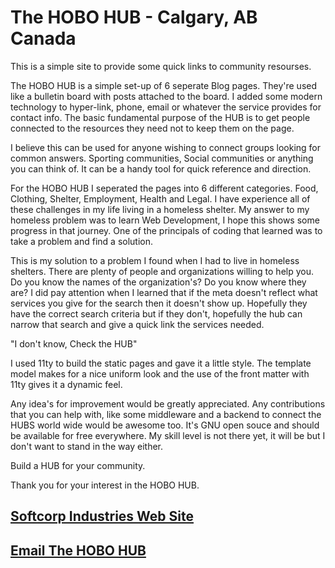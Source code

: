 # The HOBO HUB - Calgary, AB Canada

This is a simple site to provide some quick links to community resourses.

The HOBO HUB is a simple set-up of 6 seperate Blog pages. They're used like a bulletin board with posts attached to the board. I added some modern technology to hyper-link, phone, email or whatever the service provides for contact info. The basic fundamental purpose of the HUB is to get people connected to the resources they need not to keep them on the page.

I believe this can be used for anyone wishing to connect groups looking for common answers. Sporting communities, Social communities or anything you can think of. It can be a handy tool for quick reference and direction.

For the HOBO HUB I seperated the pages into 6 different categories. Food, Clothing, Shelter, Employment, Health and Legal. I have experience all of these challenges in my life living in a homeless shelter. My answer to my homeless problem was to learn Web Development, I hope this shows some progress in that journey. One of the principals of coding that learned was to take a problem and find a solution.

This is my solution to a problem I found when I had to live in homeless shelters. There are plenty of people and organizations willing to help you. Do you know the names of the organization's? Do you know where they are? I did pay attention when I learned that if the meta doesn't reflect what services you give for the search then it doesn't show up. Hopefully they have the correct search criteria but if they don't, hopefully the hub can narrow that search and give a quick link the services needed.

"I don't know, Check the HUB"

I used 11ty to build the static pages and gave it a little style. The template model makes for a nice uniform look and the use of the front matter with 11ty gives it a dynamic feel.

Any idea's for improvement would be greatly appreciated. Any contributions that you can help with, like some middleware and a backend to connect the HUBS world wide would be awesome too. It's GNU open souce and should be available for free everywhere. My skill level is not there yet, it will be but I don't want to stand in the way either.

Build a HUB for your community.

Thank you for your interest in the HOBO HUB.

## <a href="https://softcorpindustries.tech" target="_blank" title="Softcorp Industries Web Site">Softcorp Industries Web Site</a>

## <a href="mailto:freighttrainfreddie@gmail.com?subject=HOBO HUB Read Me" title="Email The HOBO HUB">Email The HOBO HUB</a>